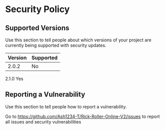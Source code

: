 # Security Policy

## Supported Versions

Use this section to tell people about which versions of your project are
currently being supported with security updates.

| Version | Supported          |
| ------- | ------------------ |
| 2.0.2   | No                 |
  2.1.0     Yes


## Reporting a Vulnerability

Use this section to tell people how to report a vulnerability.

Go to https://github.com/Ash1234-T/Rick-Roller-Online-V2/issues to report all issues and security vulnerabilities
